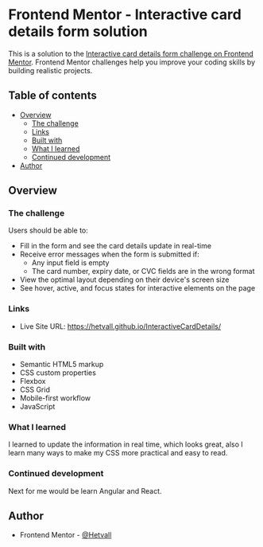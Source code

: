 # Frontend Mentor - Interactive card details form solution

This is a solution to the [Interactive card details form challenge on Frontend Mentor](https://www.frontendmentor.io/challenges/interactive-card-details-form-XpS8cKZDWw). Frontend Mentor challenges help you improve your coding skills by building realistic projects. 

## Table of contents

- [Overview](#overview)
  - [The challenge](#the-challenge)
  - [Links](#links)
  - [Built with](#built-with)
  - [What I learned](#what-i-learned)
  - [Continued development](#continued-development)
- [Author](#author)

## Overview

### The challenge

Users should be able to:

- Fill in the form and see the card details update in real-time
- Receive error messages when the form is submitted if:
  - Any input field is empty
  - The card number, expiry date, or CVC fields are in the wrong format
- View the optimal layout depending on their device's screen size
- See hover, active, and focus states for interactive elements on the page

### Links

- Live Site URL: https://hetvall.github.io/InteractiveCardDetails/

### Built with

- Semantic HTML5 markup
- CSS custom properties
- Flexbox
- CSS Grid
- Mobile-first workflow
- JavaScript

### What I learned

I learned to update the information in real time, which looks great, also I learn many ways to make my CSS more practical and easy to read.

### Continued development

Next for me would be learn Angular and React.

## Author

- Frontend Mentor - [@Hetvall](https://www.frontendmentor.io/profile/Hetvall)
